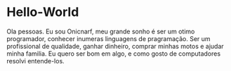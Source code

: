 # Hello-World
Ola pessoas.
Eu sou Onicnarf, meu grande sonho é ser um otimo programador, conhecer inumeras linguagens de pragramação.
Ser um profissional de qualidade, ganhar dinheiro, comprar minhas motos e ajudar minha familia.
Eu quero ser bom em algo, e como gosto de computadores resolvi entende-los.
